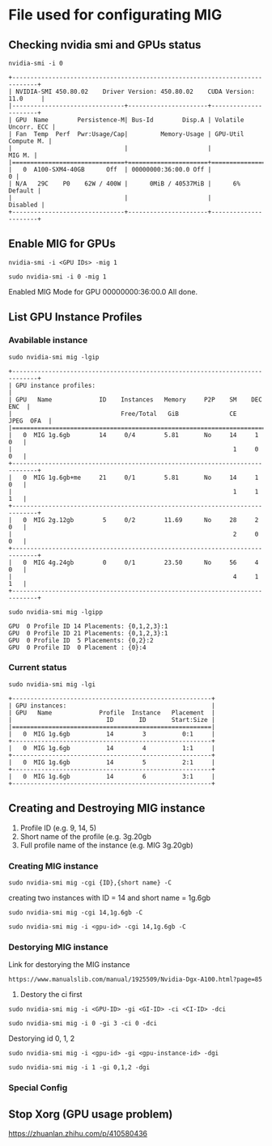 # File used for configurating MIG

## Checking nvidia smi and GPUs status
```
nvidia-smi -i 0
```
```
+-----------------------------------------------------------------------------+
| NVIDIA-SMI 450.80.02    Driver Version: 450.80.02    CUDA Version: 11.0     |
|-------------------------------+----------------------+----------------------+
| GPU  Name        Persistence-M| Bus-Id        Disp.A | Volatile Uncorr. ECC |
| Fan  Temp  Perf  Pwr:Usage/Cap|         Memory-Usage | GPU-Util  Compute M. |
|                               |                      |               MIG M. |
|===============================+======================+======================|
|   0  A100-SXM4-40GB      Off  | 00000000:36:00.0 Off |                    0 |
| N/A   29C    P0    62W / 400W |      0MiB / 40537MiB |      6%      Default |
|                               |                      |             Disabled |
+-------------------------------+----------------------+----------------------+
```

## Enable MIG for GPUs
```
nvidia-smi -i <GPU IDs> -mig 1
```
```
sudo nvidia-smi -i 0 -mig 1
```
Enabled MIG Mode for GPU 00000000:36:00.0
All done.

## List GPU Instance Profiles
### Avabilable instance
```
sudo nvidia-smi mig -lgip
```
```
+-----------------------------------------------------------------------------+
| GPU instance profiles:                                                      |
| GPU   Name             ID    Instances   Memory     P2P    SM    DEC   ENC  |
|                              Free/Total   GiB              CE    JPEG  OFA  |
|=============================================================================|
|   0  MIG 1g.6gb        14     0/4        5.81       No     14     1     0   |
|                                                             1     0     0   |
+-----------------------------------------------------------------------------+
|   0  MIG 1g.6gb+me     21     0/1        5.81       No     14     1     0   |
|                                                             1     1     1   |
+-----------------------------------------------------------------------------+
|   0  MIG 2g.12gb        5     0/2        11.69      No     28     2     0   |
|                                                             2     0     0   |
+-----------------------------------------------------------------------------+
|   0  MIG 4g.24gb        0     0/1        23.50      No     56     4     0   |
|                                                             4     1     1   |
+-----------------------------------------------------------------------------+
```
```
sudo nvidia-smi mig -lgipp
```
```
GPU  0 Profile ID 14 Placements: {0,1,2,3}:1
GPU  0 Profile ID 21 Placements: {0,1,2,3}:1
GPU  0 Profile ID  5 Placements: {0,2}:2
GPU  0 Profile ID  0 Placement : {0}:4
```

### Current status
```
sudo nvidia-smi mig -lgi
```
```
+-------------------------------------------------------+
| GPU instances:                                        |
| GPU   Name             Profile  Instance   Placement  |
|                          ID       ID       Start:Size |
|=======================================================|
|   0  MIG 1g.6gb          14        3          0:1     |
+-------------------------------------------------------+
|   0  MIG 1g.6gb          14        4          1:1     |
+-------------------------------------------------------+
|   0  MIG 1g.6gb          14        5          2:1     |
+-------------------------------------------------------+
|   0  MIG 1g.6gb          14        6          3:1     |
+-------------------------------------------------------+
```

## Creating and Destroying MIG instance
1. Profile ID (e.g. 9, 14, 5)
2. Short name of the profile (e.g. 3g.20gb
3. Full profile name of the instance (e.g. MIG 3g.20gb)

### Creating MIG instance
```
sudo nvidia-smi mig -cgi {ID},{short name} -C
```
creating two instances with ID = 14 and short name = 1g.6gb
```
sudo nvidia-smi mig -cgi 14,1g.6gb -C
```
```
sudo nvidia-smi mig -i <gpu-id> -cgi 14,1g.6gb -C
```

### Destorying MIG instance
Link for destorying the MIG instance
```
https://www.manualslib.com/manual/1925509/Nvidia-Dgx-A100.html?page=85
```
1. Destory the ci first
```
sudo nvidia-smi mig -i <GPU-ID> -gi <GI-ID> -ci <CI-ID> -dci
```
```
sudo nvidia-smi mig -i 0 -gi 3 -ci 0 -dci
```
Destorying id 0, 1, 2
```
sudo nvidia-smi mig -i <gpu-id> -gi <gpu-instance-id> -dgi
```
```
sudo nvidia-smi mig -i 1 -gi 0,1,2 -dgi
```

### Special Config
## Stop Xorg (GPU usage problem)
https://zhuanlan.zhihu.com/p/410580436

